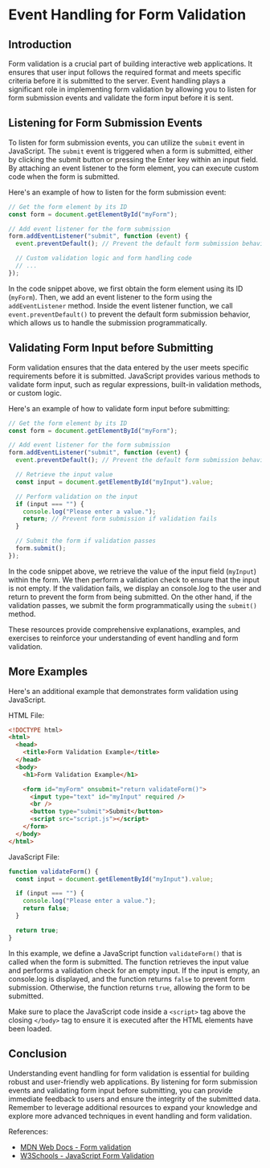 # Event Handling for Form Validation

## Introduction

Form validation is a crucial part of building interactive web applications. It ensures that user input follows the required format and meets specific criteria before it is submitted to the server. Event handling plays a significant role in implementing form validation by allowing you to listen for form submission events and validate the form input before it is sent.

## Listening for Form Submission Events

To listen for form submission events, you can utilize the `submit` event in JavaScript. The `submit` event is triggered when a form is submitted, either by clicking the submit button or pressing the Enter key within an input field. By attaching an event listener to the form element, you can execute custom code when the form is submitted.

Here's an example of how to listen for the form submission event:

```javascript
// Get the form element by its ID
const form = document.getElementById("myForm");

// Add event listener for the form submission
form.addEventListener("submit", function (event) {
  event.preventDefault(); // Prevent the default form submission behavior

  // Custom validation logic and form handling code
  // ...
});
```

In the code snippet above, we first obtain the form element using its ID (`myForm`). Then, we add an event listener to the form using the `addEventListener` method. Inside the event listener function, we call `event.preventDefault()` to prevent the default form submission behavior, which allows us to handle the submission programmatically.

## Validating Form Input before Submitting

Form validation ensures that the data entered by the user meets specific requirements before it is submitted. JavaScript provides various methods to validate form input, such as regular expressions, built-in validation methods, or custom logic.

Here's an example of how to validate form input before submitting:

```javascript
// Get the form element by its ID
const form = document.getElementById("myForm");

// Add event listener for the form submission
form.addEventListener("submit", function (event) {
  event.preventDefault(); // Prevent the default form submission behavior

  // Retrieve the input value
  const input = document.getElementById("myInput").value;

  // Perform validation on the input
  if (input === "") {
    console.log("Please enter a value.");
    return; // Prevent form submission if validation fails
  }

  // Submit the form if validation passes
  form.submit();
});
```

In the code snippet above, we retrieve the value of the input field (`myInput`) within the form. We then perform a validation check to ensure that the input is not empty. If the validation fails, we display an console.log to the user and return to prevent the form from being submitted. On the other hand, if the validation passes, we submit the form programmatically using the `submit()` method.

These resources provide comprehensive explanations, examples, and exercises to reinforce your understanding of event handling and form validation.

## More Examples

Here's an additional example that demonstrates form validation using JavaScript.

HTML File:

```html
<!DOCTYPE html>
<html>
  <head>
    <title>Form Validation Example</title>
  </head>
  <body>
    <h1>Form Validation Example</h1>

    <form id="myForm" onsubmit="return validateForm()">
      <input type="text" id="myInput" required />
      <br />
      <button type="submit">Submit</button>
      <script src="script.js"></script>
    </form>
  </body>
</html>
```

JavaScript File:

```javascript
function validateForm() {
  const input = document.getElementById("myInput").value;

  if (input === "") {
    console.log("Please enter a value.");
    return false;
  }

  return true;
}
```

In this example, we define a JavaScript function `validateForm()` that is called when the form is submitted. The function retrieves the input value and performs a validation check for an empty input. If the input is empty, an console.log is displayed, and the function returns `false` to prevent form submission. Otherwise, the function returns `true`, allowing the form to be submitted.

Make sure to place the JavaScript code inside a `<script>` tag above the closing `</body>` tag to ensure it is executed after the HTML elements have been loaded.

## Conclusion

Understanding event handling for form validation is essential for building robust and user-friendly web applications. By listening for form submission events and validating form input before submitting, you can provide immediate feedback to users and ensure the integrity of the submitted data. Remember to leverage additional resources to expand your knowledge and explore more advanced techniques in event handling and form validation.

References:

- [MDN Web Docs - Form validation](https://developer.mozilla.org/en-US/docs/Learn/Forms/Form_validation)
- [W3Schools - JavaScript Form Validation](https://www.w3schools.com/js/js_validation.asp)
